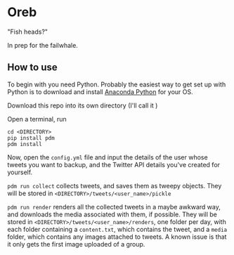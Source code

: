 # Oreb

"Fish heads?"

In prep for the failwhale.

## How to use
To begin with you need Python. Probably the easiest way to get set up with Python is to download and install [Anaconda Python](https://www.anaconda.com/) for your OS. 

Download this repo into its own directory (I'll call it <DIRECTORY>)

Open a terminal, run

    cd <DIRECTORY>
    pip install pdm
    pdm install

Now, open the `config.yml` file and input the details of the user whose tweets you want to backup, and the Twitter API details you've created for yourself.

`pdm run collect` collects tweets, and saves them as tweepy objects. They will be stored in `<DIRECTORY>/tweets/<user_name>/pickle`

`pdm run render` renders all the collected tweets in a maybe awkward way, and downloads the media associated with them, if possible. They will be stored in `<DIRECTORY>/tweets/<user_name>/renders`, one folder per day, with each folder containing a `content.txt`, which contains the tweet, and a `media` folder, which contains any images attached to tweets. A known issue is that it only gets the first image uploaded of a group.
